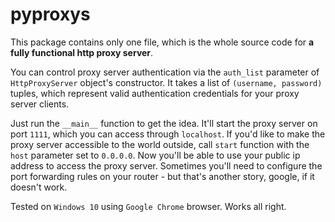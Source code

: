 # pyproxys
This package contains only one file, which is the whole source code for **a fully functional http proxy server**.

You can control proxy server authentication via the `auth_list` parameter of `HttpProxyServer` object's constructor. It takes a list of `(username, password)` tuples, 
which represent valid authentication credentials for your proxy server clients.

Just run the `__main__` function to get the idea. It'll start the proxy server on port `1111`, which you can access through `localhost`. 
If you'd like to make the proxy server accessible to the world outside, call `start` function with the `host` parameter set to `0.0.0.0`.
Now you'll be able to use your public ip address to access the proxy server.
Sometimes you'll need to configure the port forwarding rules on your router - but that's another story, google, if it doesn't work.

Tested on `Windows 10` using `Google Chrome` browser. Works all right.
